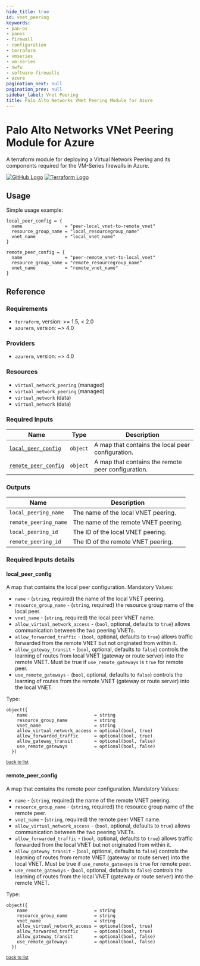 ```yaml
---
hide_title: true
id: vnet_peering
keywords:
- pan-os
- panos
- firewall
- configuration
- terraform
- vmseries
- vm-series
- swfw
- software-firewalls
- azure
pagination_next: null
pagination_prev: null
sidebar_label: Vnet Peering
title: Palo Alto Networks VNet Peering Module for Azure
---
```


# Palo Alto Networks VNet Peering Module for Azure

A terraform module for deploying a Virtual Network Peering and its components required for the VM-Series firewalls in Azure.

[![GitHub Logo](/img/view_on_github.png)](https://github.com/PaloAltoNetworks/terraform-azurerm-swfw-modules/tree/main/modules/vnet_peering) [![Terraform Logo](/img/view_on_terraform_registry.png)](https://registry.terraform.io/modules/PaloAltoNetworks/swfw-modules/azurerm/latest/submodules/vnet_peering)

## Usage

Simple usage example:

```hcl
local_peer_config = {
  name                = "peer-local_vnet-to-remote_vnet"
  resource_group_name = "local_resourcegroup_name"
  vnet_name           = "local_vnet_name"
}

remote_peer_config = {
  name                = "peer-remote_vnet-to-local_vnet"
  resource_group_name = "remote_resourcegroup_name"
  vnet_name           = "remote_vnet_name"
}
```

## Reference

### Requirements

- `terraform`, version: >= 1.5, < 2.0
- `azurerm`, version: ~> 4.0

### Providers

- `azurerm`, version: ~> 4.0



### Resources

- `virtual_network_peering` (managed)
- `virtual_network_peering` (managed)
- `virtual_network` (data)
- `virtual_network` (data)

### Required Inputs

Name | Type | Description
--- | --- | ---
[`local_peer_config`](#local_peer_config) | `object` | A map that contains the local peer configuration.
[`remote_peer_config`](#remote_peer_config) | `object` | A map that contains the remote peer configuration.



### Outputs

Name |  Description
--- | ---
`local_peering_name` | The name of the local VNET peering.
`remote_peering_name` | The name of the remote VNET peering.
`local_peering_id` | The ID of the local VNET peering.
`remote_peering_id` | The ID of the remote VNET peering.

### Required Inputs details

#### local_peer_config

A map that contains the local peer configuration.
Mandatory Values: 
- `name`                         - (`string`, required) the name of the local VNET peering.
- `resource_group_name`          - (`string`, required) the resource group name of the local peer.
- `vnet_name`                    - (`string`, required) the local peer VNET name.
- `allow_virtual_network_access` - (`bool`, optional, defaults to `true`) allows communication between the two peering VNETs.
- `allow_forwarded_traffic`      - (`bool`, optional, defaults to `true`) allows traffic forwarded from the remote VNET but not
                                   originated from within it.
- `allow_gateway_transit`        - (`bool`, optional, defaults to `false`) controls the learning of routes from local VNET
                                   (gateway or route server) into the remote VNET. Must be true if `use_remote_gateways` is
                                   `true` for remote peer.
- `use_remote_gateways`          - (`bool`, optional, defaults to `false`) controls the learning of routes from the remote VNET
                                   (gateway or route server) into the local VNET.


Type: 

```hcl
object({
    name                         = string
    resource_group_name          = string
    vnet_name                    = string
    allow_virtual_network_access = optional(bool, true)
    allow_forwarded_traffic      = optional(bool, true)
    allow_gateway_transit        = optional(bool, false)
    use_remote_gateways          = optional(bool, false)
  })
```


<sup>[back to list](#modules-required-inputs)</sup>

#### remote_peer_config

A map that contains the remote peer configuration.
Mandatory Values: 
- `name`                         - (`string`, required) the name of the remote VNET peering.
- `resource_group_name`          - (`string`, required) the resource group name of the remote peer.
- `vnet_name`                    - (`string`, required) the remote peer VNET name.
- `allow_virtual_network_access` - (`bool`, optional, defaults to `true`) allows communication between the two peering VNETs.
- `allow_forwarded_traffic`      - (`bool`, optional, defaults to `true`) allows traffic forwarded from the local VNET but not
                                   originated from within it.
- `allow_gateway_transit`        - (`bool`, optional, defaults to `false`) controls the learning of routes from remote VNET
                                   (gateway or route server) into the local VNET. Must be true if `use_remote_gateways` is
                                  `true` for remote peer.
- `use_remote_gateways`          - (`bool`, optional, defaults to `false`) controls the learning of routes from the local VNET
                                   (gateway or route server) into the remote VNET.


Type: 

```hcl
object({
    name                         = string
    resource_group_name          = string
    vnet_name                    = string
    allow_virtual_network_access = optional(bool, true)
    allow_forwarded_traffic      = optional(bool, true)
    allow_gateway_transit        = optional(bool, false)
    use_remote_gateways          = optional(bool, false)
  })
```


<sup>[back to list](#modules-required-inputs)</sup>